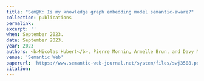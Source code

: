 ```yaml
---
title: "Sem@K: Is my knowledge graph embedding model semantic-aware?"
collection: publications
permalink:
excerpt: ''
when: September 2023.
date: September 2023.
year: 2023
authors: <b>Nicolas Hubert</b>, Pierre Monnin, Armelle Brun, and Davy Monticolo
venue: 'Semantic Web'
paperurl: 'https://www.semantic-web-journal.net/system/files/swj3508.pdf'
citation:
---
```

